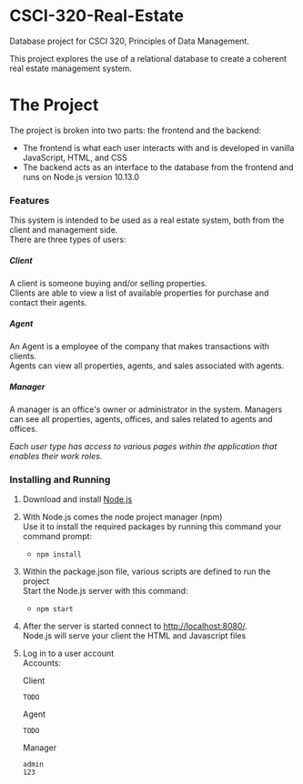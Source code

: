 # CSCI-320-Real-Estate
Database project for CSCI 320, Principles of Data Management.  

This project explores the use of a relational database to create a coherent real estate management system.  

# The Project
The project is broken into two parts: the frontend and the backend:
- The frontend is what each user interacts with and is developed in vanilla JavaScript, HTML, and CSS
- The backend acts as an interface to the database from the frontend and runs on Node.js version 10.13.0

### Features
This system is intended to be used as a real estate system, both from the client and management side.  
There are three types of users:
##### Client
A client is someone buying and/or selling properties.  
Clients are able to view a list of available properties for purchase and contact their agents.
##### Agent
An Agent is a employee of the company that makes transactions with clients.  
Agents can view all properties, agents, and sales associated with agents.
##### Manager
A manager is an office's owner or administrator in the system.
Managers can see all properties, agents, offices, and sales related to agents and offices.

*Each user type has access to various pages within the application that enables their work roles.*

### Installing and Running
1. Download and install [Node.js](https://nodejs.org/en/download/)

2. With Node.js comes the node project manager (npm)  
Use it to install the required packages by running this command your command prompt:
    - ```npm install```

3. Within the package.json file, various scripts are defined to run the project  
Start the Node.js server with this command:
    - ```npm start```

4. After the server is started connect to [http://localhost:8080/](http:localhost:8080/).  
Node.js will serve your client the HTML and Javascript files

5. Log in to a user account  
Accounts:  

    Client
    ```
    TODO
    ```
    Agent
    ```
    TODO
    ```
    Manager
    ```
    admin
    123
    ```